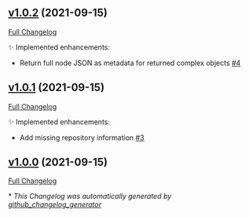 

## [v1.0.2](https://github.com/devlooped/json/tree/v1.0.2) (2021-09-15)

[Full Changelog](https://github.com/devlooped/json/compare/v1.0.1...v1.0.2)

:sparkles: Implemented enhancements:

- Return full node JSON as metadata for returned complex objects [\#4](https://github.com/devlooped/json/issues/4)

## [v1.0.1](https://github.com/devlooped/json/tree/v1.0.1) (2021-09-15)

[Full Changelog](https://github.com/devlooped/json/compare/v1.0.0...v1.0.1)

:sparkles: Implemented enhancements:

- Add missing repository information [\#3](https://github.com/devlooped/json/issues/3)

## [v1.0.0](https://github.com/devlooped/json/tree/v1.0.0) (2021-09-15)

[Full Changelog](https://github.com/devlooped/json/compare/12e1a266ac3c49826b58e2d02935cfb6c87e1ae1...v1.0.0)



\* *This Changelog was automatically generated by [github_changelog_generator](https://github.com/github-changelog-generator/github-changelog-generator)*
